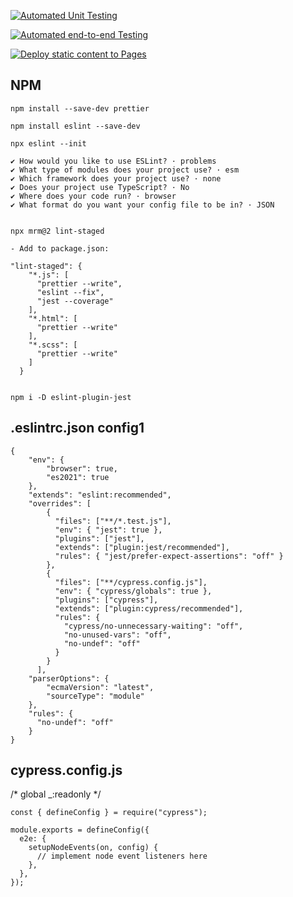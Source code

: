 [![Automated Unit Testing](https://github.com/johannranudd/social-media-client-wf-ca-jr/actions/workflows/unit-testing.yml/badge.svg)](https://github.com/johannranudd/social-media-client-wf-ca-jr/actions/workflows/unit-testing.yml)

[![Automated end-to-end Testing](https://github.com/johannranudd/social-media-client-wf-ca-jr/actions/workflows/e2e-tesiting.yml/badge.svg)](https://github.com/johannranudd/social-media-client-wf-ca-jr/actions/workflows/e2e-tesiting.yml)

[![Deploy static content to Pages](https://github.com/johannranudd/social-media-client-wf-ca-jr/actions/workflows/builddeploy.yml/badge.svg)](https://github.com/johannranudd/social-media-client-wf-ca-jr/actions/workflows/builddeploy.yml)

## NPM
````
npm install --save-dev prettier

npm install eslint --save-dev

npx eslint --init

✔ How would you like to use ESLint? · problems
✔ What type of modules does your project use? · esm
✔ Which framework does your project use? · none
✔ Does your project use TypeScript? · No
✔ Where does your code run? · browser
✔ What format do you want your config file to be in? · JSON


npx mrm@2 lint-staged

- Add to package.json: 

"lint-staged": {
    "*.js": [
      "prettier --write",
      "eslint --fix",
      "jest --coverage"
    ],
    "*.html": [
      "prettier --write"
    ],
    "*.scss": [
      "prettier --write"
    ]
  }


npm i -D eslint-plugin-jest
````
## .eslintrc.json config1
````
{
    "env": {
        "browser": true,
        "es2021": true
    },
    "extends": "eslint:recommended",
    "overrides": [
        {
          "files": ["**/*.test.js"],
          "env": { "jest": true },
          "plugins": ["jest"],
          "extends": ["plugin:jest/recommended"],
          "rules": { "jest/prefer-expect-assertions": "off" }
        },
        {
          "files": ["**/cypress.config.js"],
          "env": { "cypress/globals": true },
          "plugins": ["cypress"],
          "extends": ["plugin:cypress/recommended"],
          "rules": {
            "cypress/no-unnecessary-waiting": "off",
            "no-unused-vars": "off",
            "no-undef": "off"
          }
        }
      ],
    "parserOptions": {
        "ecmaVersion": "latest",
        "sourceType": "module"
    },
    "rules": {
      "no-undef": "off"
    }
}
````
## cypress.config.js

/* global _:readonly */

````
const { defineConfig } = require("cypress");

module.exports = defineConfig({
  e2e: {
    setupNodeEvents(on, config) {
      // implement node event listeners here
    },
  },
});
````
